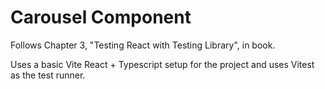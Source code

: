 # Carousel Component

Follows Chapter 3, "Testing React with Testing Library", in book.

Uses a basic Vite React + Typescript setup for the project and uses Vitest as the test runner.

